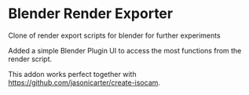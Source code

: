 # Blender Render Exporter
Clone of render export scripts for blender for further experiments

Added a simple Blender Plugin UI to access the most functions from the render script.

This addon works perfect together with https://github.com/jasonicarter/create-isocam.
